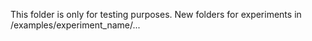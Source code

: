 This folder is only for testing purposes. New folders for experiments in /examples/experiment_name/...
